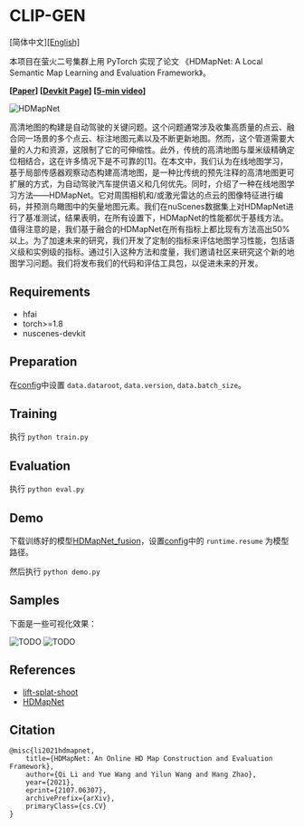 
# CLIP-GEN

[简体中文][[English]](README.md)

本项目在萤火二号集群上用 PyTorch 实现了论文 《HDMapNet: A Local Semantic Map Learning and Evaluation Framework》。

**[[Paper](https://arxiv.org/abs/2107.06307)] [[Devkit Page](https://tsinghua-mars-lab.github.io/HDMapNet/)] [[5-min video](https://www.youtube.com/watch?v=AJ-rToTN8y8)]**

![HDMapNet](TODO)

高清地图的构建是自动驾驶的关键问题。这个问题通常涉及收集高质量的点云、融合同一场景的多个点云、标注地图元素以及不断更新地图。然而，这个管道需要大量的人力和资源，这限制了它的可伸缩性。此外，传统的高清地图与厘米级精确定位相结合，这在许多情况下是不可靠的[1]。在本文中，我们认为在线地图学习，基于局部传感器观察动态构建高清地图，是一种比传统的预先注释的高清地图更可扩展的方式，为自动驾驶汽车提供语义和几何优先。同时，介绍了一种在线地图学习方法——HDMapNet。它对周围相机和/或激光雷达的点云的图像特征进行编码，并预测鸟瞰图中的矢量地图元素。我们在nuScenes数据集上对HDMapNet进行了基准测试，结果表明，在所有设置下，HDMapNet的性能都优于基线方法。值得注意的是，我们基于融合的HDMapNet在所有指标上都比现有方法高出50%以上。为了加速未来的研究，我们开发了定制的指标来评估地图学习性能，包括语义级和实例级的指标。通过引入这种方法和度量，我们邀请社区来研究这个新的地图学习问题。我们将发布我们的代码和评估工具包，以促进未来的开发。
## Requirements

- hfai
- torch>=1.8
- nuscenes-devkit

## Preparation

在[config](configs/default.yaml)中设置 `data.dataroot`, `data.version`, `data.batch_size`。

## Training

执行 `python train.py`

## Evaluation

执行 `python eval.py` 

## Demo

下载训练好的模型[HDMapNet_fusion](TODO)，设置[config](configs/default.yaml)中的 `runtime.resume` 为模型路径。

然后执行 `python demo.py`

## Samples

下面是一些可视化效果：

![TODO](TODO)
![TODO](TODO)

## References

- [lift-splat-shoot](https://github.com/nv-tlabs/lift-splat-shoot)
- [HDMapNet](https://tsinghua-mars-lab.github.io/HDMapNet)


## Citation

```
@misc{li2021hdmapnet,
    title={HDMapNet: An Online HD Map Construction and Evaluation Framework},
    author={Qi Li and Yue Wang and Yilun Wang and Hang Zhao},
    year={2021},
    eprint={2107.06307},
    archivePrefix={arXiv},
    primaryClass={cs.CV}
}
```


